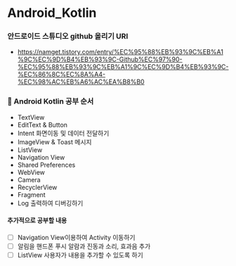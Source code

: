 # Android_Kotlin

### 안드로이드 스튜디오 github 올리기 URI
- https://namget.tistory.com/entry/%EC%95%88%EB%93%9C%EB%A1%9C%EC%9D%B4%EB%93%9C-Github%EC%97%90-%EC%95%88%EB%93%9C%EB%A1%9C%EC%9D%B4%EB%93%9C-%EC%86%8C%EC%8A%A4-%EC%98%AC%EB%A6%AC%EA%B8%B0

### 📕 Android Kotlin 공부 순서
- TextView
- EditText & Button
- Intent 화면이동 및 데이터 전달하기
- ImageView & Toast 메시지
- ListView
- Navigation View
- Shared Preferences
- WebView
- Camera
- RecyclerView
- Fragment
- Log 출력하여 디버깅하기

#### 추가적으로 공부할 내용
- [ ] Navigation View이용하여 Activity 이동하기
- [ ] 알림을 핸드폰 푸시 알람과 진동과 소리, 효과음 추가
- [ ] ListView 사용자가 내용을 추가할 수 있도록 하기